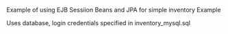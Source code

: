 Example of using EJB Sessiion Beans and JPA for simple inventory Example

Uses database, login credentials specified in inventory_mysql.sql 